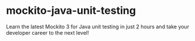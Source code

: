 # mockito-java-unit-testing
Learn the latest Mockito 3 for Java unit testing in just 2 hours and take your developer career to the next level! 
